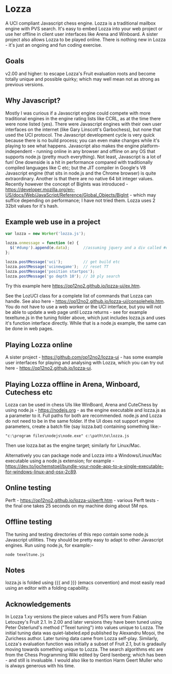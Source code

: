 # Lozza

A UCI compliant Javascript chess engine. Lozza is a traditional mailbox engine with PVS search. It's easy to embed Lozza into your web project or use her offline in client user interfaces like Arena and Winboard. A sister project also allows Lozza to be played online. There is nothing new in Lozza - it's just an ongoing and fun coding exercise. 

## Goals

v2.00 and higher: to escape Lozza's Fruit evaluation roots and become totally unique and possible quirky; which may well mean not as strong as previous versions.

## Why Javascript?

Mostly I was curious if a Javascript engine could compete with more traditional engines in the engine rating lists like CCRL, as at the time there were none listed (yes). There were Javascript engines with their own user interfaces on the internet (like Gary Linscott's Garbochess), but none that used the UCI protocol. The Javascript development cycle is very quick because there is no build process; you can even make changes while it's playing to see what happens. Javascript also makes the engine platform-independent - running online in any browser and offline on any OS that supports node.js (pretty much everything). Not least, Javascript is a lot of fun! One downside is a hit in performance compared with traditionally compiled languages like C etc; but the JIT compiler in Google's V8 Javascript engine (that sits in node.js and the Chrome browser) is quite extraordinary. Another is that there are no native 64 bit integer values. Recently however the concept of BigInts was introduced - https://developer.mozilla.org/en-US/docs/Web/JavaScript/Reference/Global_Objects/BigInt - which may suffice depending on performance; I have not tried them. Lozza uses 2 32bit values for it's hash.  

## Example web use in a project

```Javascript
var lozza = new Worker('lozza.js');

lozza.onmessage = function (e) {
  $('#dump').append(e.data);      //assuming jquery and a div called #dump
};

lozza.postMessage('uci');         // get build etc
lozza.postMessage('ucinewgame');  // reset TT
lozza.postMessage('position startpos');
lozza.postMessage('go depth 10'); // 10 ply search
```

Try this example here https://op12no2.github.io/lozza-ui/ex.htm.

See the LozUCI class for a complete list of commands that Lozza can handle. See also here - https://op12no2.github.io/lozza-ui/consolehelp.htm. You do not have to use a web worker or the UCI interface, but you will not be able to update a web page until Lozza returns - see for example texeltune.js in the tuning folder above, which just includes lozza.js and uses it's function interface directly. While that is a node.js example, the same can be done in web pages.

## Playing Lozza online

A sister project - https://github.com/op12no2/lozza-ui - has some example user interfaces for playing and analysing with Lozza, which you can try out here - https://op12no2.github.io/lozza-ui.

## Playing Lozza offline in Arena, Winboard, Cutechess etc

Lozza can be used in chess UIs like WinBoard, Arena and CuteChess by using node.js - https://nodejs.org - as the engine executable and lozza.js as a parameter
to it. Full paths for both are recommended. node.js and Lozza do not need to be in the same folder. If the UI does not support engine parameters, create a batch file (say lozza.bat) containing something like:-

```
"c:\program files\nodejs\node.exe" c:\path\to\lozza.js 
```

Then use lozza.bat as the engine target; similarly for Linux/Mac.  

Alternatively you can package node and Lozza into a Windows/Linux/Mac executable using a node.js extension; for example - https://dev.to/jochemstoel/bundle-your-node-app-to-a-single-executable-for-windows-linux-and-osx-2c89.

## Online testing

Perft - https://op12no2.github.io/lozza-ui/perft.htm - various Perft tests - the final one takes 25 seconds on my machine doing about 5M nps.

## Offline testing

The tuning and testing directories of this repo contain some node.js Javascript utilities. They should be pretty easy to adapt to other Javascript engines. Run using node.js, for example:-

```
node texeltune.js
```

## Notes

lozza.js is folded using {{{ and }}} (emacs convention) and most easily read using an editor with a folding capability.

## Acknowledgements

In Lozza 1.xy versions the piece values and PSTs were from Fabian Letouzey's Fruit 2.1. In 2.00 and later versions they have been tuned using Peter Österlund's method ("Texel tuning") into values unique to Lozza. The initial tuning data was quiet-labeled.epd published by Alexandru Moșoi, the Zurichess author. Later tuning data came from Lozza self-play. Similarly, Lozza's evaluation function was initially a subset of Fruit 2.1, but is gradaully moving towards something unique to Lozza. The search algorithms etc are from the Chess Programming Wiki edited by Gerd Isenberg; which has been - and still is invaluable. I would also like to mention Harm Geert Muller who is always generous with his time.
